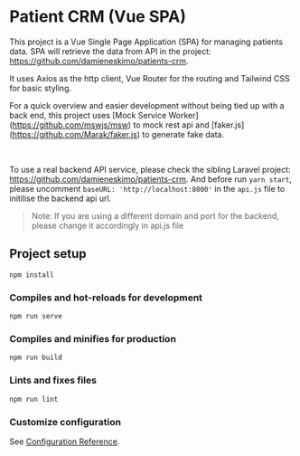 # Patient CRM (Vue SPA)

This project is a Vue Single Page Application (SPA) for managing patients data. SPA will retrieve the data from API in the project: https://github.com/damieneskimo/patients-crm. <br />

It uses Axios as the http client, Vue Router for the routing and Tailwind CSS for basic styling. <br />

For a quick overview and easier development without being tied up with a back end, this project uses [Mock Service Worker] (https://github.com/mswjs/msw) to mock rest api and [faker.js] (https://github.com/Marak/faker.js) to generate fake data.

<br />

To use a real backend API service, please check the sibling Laravel project: https://github.com/damieneskimo/patients-crm. And before run `yarn start`, please uncomment `baseURL: 'http://localhost:8000'` in the `api.js` file to initilise the backend api url.

> Note: If you are using a different domain and port for the backend, please change it accordingly in api.js file

## Project setup
```
npm install
```

### Compiles and hot-reloads for development
```
npm run serve
```

### Compiles and minifies for production
```
npm run build
```

### Lints and fixes files
```
npm run lint
```

### Customize configuration
See [Configuration Reference](https://cli.vuejs.org/config/).
